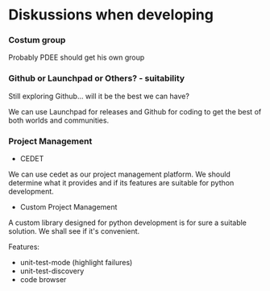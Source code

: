 # Diskussions when developing

### Costum group

Probably PDEE should get his own group

### Github or Launchpad or Others? - suitability

Still exploring Github... will it be the best we can have?

We can use Launchpad for releases and Github for coding to get the best of both worlds and communities.

### Project Management

- CEDET

We can use cedet as our project management platform. We should determine what it provides and if its features are suitable for python development.

- Custom Project Management

A custom library designed for python development is for sure a suitable solution. We shall see if it's convenient.

Features:

* unit-test-mode (highlight failures)
* unit-test-discovery
* code browser



